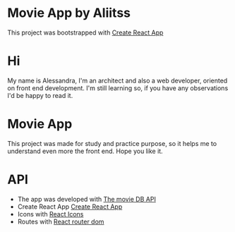 # Movie App by Aliitss

This project was bootstrapped with [Create React App](https://github.com/facebook/create-react-app)

# Hi

My name is Alessandra, I'm an architect and also a web developer, oriented on front end development. I'm still learning so, if you have any observations I'd be happy to read it.

# Movie App

This project was made for study and practice purpose, so it helps me to understand even more the front end. Hope you like it.

# API

- The app was developed with [The movie DB API](https://www.themoviedb.org/)
- Create React App [Create React App](https://github.com/facebook/create-react-app)
- Icons with [React Icons](https://react-icons.github.io/react-icons/)
- Routes with [React router dom](https://reactrouter.com/en/main)